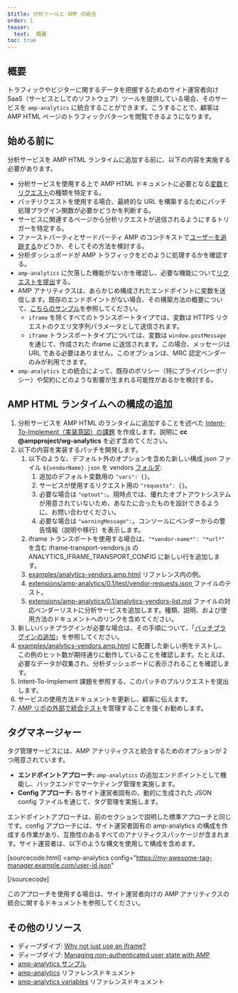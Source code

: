 ```yaml
---
$title: 分析ツールと AMP の統合
order: 1
teaser:
  text:  概要
toc: true
---
```


<!--
This file is imported from https://github.com/ampproject/amphtml/blob/master/extensions/amp-analytics/integrating-analytics.md.
Please do not change this file.
If you have found a bug or an issue please
have a look and request a pull request there.
-->

## 概要 <a name="overview"></a>

トラフィックやビジターに関するデータを把握するためのサイト運営者向け SaaS（サービスとしてのソフトウェア）ツールを提供している場合、そのサービスを `amp-analytics` に統合することができます。こうすることで、顧客は AMP HTML ページのトラフィックパターンを閲覧できるようになります。

## 始める前に <a name="before-you-begin"></a>

分析サービスを AMP HTML ランタイムに追加する前に、以下の内容を実施する必要があります。

- 分析サービスを使用する上で AMP HTML ドキュメントに必要となる[変数](https://github.com/ampproject/amphtml/blob/master/extensions/amp-analytics/analytics-vars.md)と[リクエスト](https://github.com/ampproject/amphtml/blob/master/extensions/amp-analytics/amp-analytics.md#requests)の種類を特定する。
- バッチリクエストを使用する場合、最終的な URL を構築するためにバッチ処理プラグイン関数が必要かどうかを判断する。
- サービスに関連するページから分析リクエストが送信されるようにするトリガーを特定する。
- ファーストパーティとサードパーティ AMP のコンテキストで[ユーザーを追跡する](https://github.com/ampproject/amphtml/blob/master/spec/amp-managing-user-state.md)かどうか、そしてその方法を検討する。
- 分析ダッシュボードが AMP トラフィックをどのように処理するかを確認する。
- `amp-analytics` に欠落した機能がないかを確認し、必要な機能について[リクエストを提出](https://github.com/ampproject/amphtml/issues/new)する。
- AMP アナリティクスは、あらかじめ構成されたエンドポイントに変数を送信します。既存のエンドポイントがない場合、その構築方法の概要について、[こちらのサンプル](https://github.com/ampproject/amp-publisher-sample#amp-analytics-sample)を参照してください。
    - `iframe` を除くすべてのトランスポートタイプでは、変数は HTTPS リクエストのクエリ文字列パラメータとして送信されます。
    - `iframe` トランスポートタイプについては、変数は `window.postMessage` を通じて、作成された iframe に送信されます。この場合、メッセージは URL である必要はありません。このオプションは、MRC 認定ベンダーのみが利用できます。
- `amp-analytics` との統合によって、既存のポリシー（特にプライバシーポリシー）や契約にどのような影響が生まれる可能性があるかを検討する。

## AMP HTML ランタイムへの構成の追加 <a name="adding-your-configuration-to-the-amp-html-runtime"></a>

1. 分析サービスを AMP HTML のランタイムに追加することを述べた [Intent-To-Implement（実装意図）の課題](https://github.com/ampproject/amphtml/blob/master/extensions/amp-analytics/../../CONTRIBUTING.md#contributing-features) を作成します。説明に **cc @ampproject/wg-analytics** を必ず含めてください。
2. 以下の内容を実装するパッチを開発します。
    1. 以下のような、デフォルト外のオプションを含めた新しい構成 json ファイル `${vendorName}.json` を vendors [フォルダ](https://github.com/ampproject/amphtml/tree/master/extensions/amp-analytics/0.1/vendors):
        1. 追加のデフォルト変数用の `"vars": {}`。
        2. サービスが使用するリクエスト用の `"requests": {}`。
        3. 必要な場合は `"optout":`。現時点では、優れたオプトアウトシステムが用意されていないため、あなたに合ったものを設計できるように、お問い合わせください。
        4. 必要な場合は `"warningMessage":`。コンソールにベンダーからの警告情報（説明や移行）を表示します。
    2. iframe トランスポートを使用する場合は、`"*vendor-name*": "*url*"` を含む iframe-transport-vendors.js のANALYTICS_IFRAME_TRANSPORT_CONFIG に新しい行を追加します。
    3. [examples/analytics-vendors.amp.html](https://github.com/ampproject/amphtml/blob/master/extensions/amp-analytics/../../examples/analytics-vendors.amp.html) リファレンス内の例。
    4. [extensions/amp-analytics/0.1/test/vendor-requests.json ](https://github.com/ampproject/amphtml/blob/master/extensions/amp-analytics/../../extensions/amp-analytics/0.1/test/vendor-requests.json) ファイルのテスト。
    5. [extensions/amp-analytics/0.1/analytics-vendors-list.md](https://github.com/ampproject/amphtml/blob/master/extensions/amp-analytics/./analytics-vendors-list.md) ファイルの対応ベンダーリストに分析サービスを追加します。種類、説明、および使用方法のドキュメントへのリンクを含めてください。
3. 新しいバッチプラグインが必要な場合は、その手順について、「[バッチプラグインの追加](#add-batch-plugin)」を参照してください。
4. [examples/analytics-vendors.amp.html](https://github.com/ampproject/amphtml/blob/master/extensions/amp-analytics/../../examples/analytics-vendors.amp.html) に配置した新しい例をテストし、この例のヒット数が期待通りに動作していることを確認します。たとえば、必要なデータが収集され、分析ダッシュボードに表示されることを確認します。
5. Intent-To-Implement 課題を参照する、このパッチのプルリクエストを提出します。
6. サービスの使用方法ドキュメントを更新し、顧客に伝えます。
7. [AMP リポの外部で統合テスト](https://github.com/ampproject/amphtml/blob/master/extensions/amp-analytics/../../3p/README.md#adding-proper-integration-tests)を管理することを強くお勧めします。

## タグマネージャー <a name="tag-managers"></a>

タグ管理サービスには、AMP アナリティクスと統合するためのオプションが 2 つ用意されています。

- **エンドポイントアプローチ:** `amp-analytics` の追加エンドポイントとして機能し、バックエンドでマーケティング管理を実施します。
- **Config アプローチ:** 各サイト運営者固有の、動的に生成された JSON config ファイルを通じて、タグ管理を実施します。

エンドポイントアプローチは、前のセクションで説明した標準アプローチと同じです。config アプローチには、サイト運営者固有の amp-analytics の構成を作成する作業があり、互換性のあるすべてのアナリティクスパッケージが含まれます。サイト運営者は、以下のような構文を使用して構成を含めます。

[sourcecode:html] <amp-analytics config="https://my-awesome-tag-manager.example.com/user-id.json"

>
>

[/sourcecode]

このアプローチを使用する場合は、サイト運営者向けの AMP アナリティクスの統合に関するドキュメントを参照してください。

## その他のリソース <a name="further-resources"></a>

- ディープダイブ: [Why not just use an iframe?](https://github.com/ampproject/amphtml/blob/master/extensions/amp-analytics/why-not-iframe.md)
- ディープダイブ: [Managing non-authenticated user state with AMP](https://github.com/ampproject/amphtml/blob/master/spec/amp-managing-user-state.md)
- [amp-analytics サンプル](https://github.com/ampproject/amp-publisher-sample#amp-analytics-sample)
- [amp-analytics](https://amp.dev/documentation/components/amp-analytics) リファレンスドキュメント
- [amp-analytics variables](https://github.com/ampproject/amphtml/blob/master/extensions/amp-analytics/analytics-vars.md) リファレンスドキュメント
